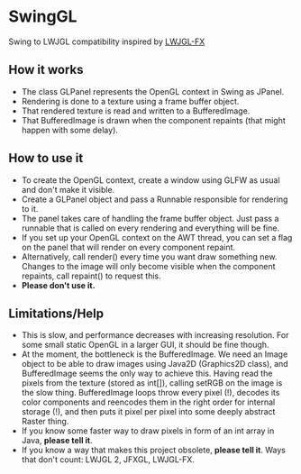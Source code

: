 # SwingGL
Swing to LWJGL compatibility inspired by [LWJGL-FX](https://github.com/Spasi/LWJGL-FX)

## How it works

 - The class GLPanel represents the OpenGL context in Swing as JPanel.
 - Rendering is done to a texture using a frame buffer object.
 - That rendered texture is read and written to a BufferedImage.
 - That BufferedImage is drawn when the component repaints (that might happen with some delay).

## How to use it

 - To create the OpenGL context, create a window using GLFW as usual and don't make it visible.
 - Create a GLPanel object and pass a Runnable responsible for rendering to it.
 - The panel takes care of handling the frame buffer object. Just pass a runnable that is called on every rendering and everything will be fine.
 - If you set up your OpenGL context on the AWT thread, you can set a flag on the panel that will render on every component repaint.
 - Alternatively, call render() every time you want draw something new. Changes to the image will only become visible when the component repaints, call repaint() to request this.
 - **Please don't use it.**

## Limitations/Help

 - This is slow, and performance decreases with increasing resolution. For some small static OpenGL in a larger GUI, it should be fine though.
 - At the moment, the bottleneck is the BufferedImage. We need an Image object to be able to draw images using Java2D (Graphics2D class), and BufferedImage seems the only way to achieve this. Having read the pixels from the texture (stored as int[]), calling setRGB on the image is the slow thing. BufferedImage loops throw every pixel (!), decodes its color components and reencodes them in the right order for internal storage (!), and then puts it pixel per pixel into some deeply abstract Raster thing.
 - If you know some faster way to draw pixels in form of an int array in Java, **please tell it**.
 - If you know a way that makes this project obsolete, **please tell it**. Ways that don't count: LWJGL 2, JFXGL, LWJGL-FX.